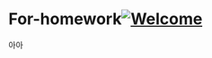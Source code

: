 # For-homework[![Welcome](https://img.shields.io/badge/Welcome-to%20My%20Repository-green)](https://github.com/ggest2/For-homework)
아아
